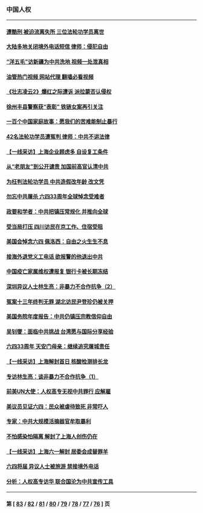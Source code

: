 ### 中国人权
---
#### [遭酷刑 被迫流离失所 三位法轮功学员离世](../../pages/ncid278/n13754229.md?06081245) 
#### [大陆多地关闭境外电话短信 律师：侵犯自由](../../pages/ncid278/n13754338.md?06081245) 
#### [“洋五毛”访新疆为中共洗地 视频一处泄真相](../../pages/ncid278/n13754220.md?06081245) 
#### [油管热门视频 网站代理 翻墙必看视频](http://209.222.30.114:81/youtube.html?06081245)
#### [《壮志凌云2》爆红之际遭诉 派拉蒙否认侵权](../../pages/ncid278/n13754137.md?06081245) 
#### [徐州丰县警察获“表彰” 铁链女案再引关注](../../pages/ncid278/n13753946.md?06081245) 
#### [一百个中国家庭故事：愿我们的苦难能制止暴行](../../pages/ncid278/n13753117.md?06081245) 
#### [42名法轮功学员遭冤判 律师：中共不讲法律](../../pages/ncid278/n13753469.md?06081245) 
#### [【一线采访】上海企业顾虑多 自设复工条件](../../pages/ncid278/n13753011.md?06081245) 
#### [从“老朋友”到公开谴责 加国前高官认清中共](../../pages/ncid278/n13753035.md?06081245) 
#### [为枉判法轮功学员 中共造假改年龄 改文凭](../../pages/ncid278/n13752835.md?06081245) 
#### [勿忘中共屠杀 六四33周年全球悼念受难者](../../pages/ncid278/n13752461.md?06081245) 
#### [政要和学者：中共把镇压常规化 并推向全球](../../pages/ncid278/n13752426.md?06081245) 
#### [受当局打压 四川访民在京工作、住宿受阻](../../pages/ncid278/n13752175.md?06081245) 
#### [美国会悼念六四 佩洛西：自由之火生生不息](../../pages/ncid278/n13752143.md?06081245) 
#### [接海外退党义工电话 欲报警的他退出中共](../../pages/ncid278/n13750442.md?06081245) 
#### [中国疫亡家属维权遭报复 银行卡被长期冻结](../../pages/ncid278/n13751725.md?06081245) 
#### [深圳异议人士林生亮：非暴力不合作抗争（2）](../../pages/ncid278/n13750498.md?06081245) 
#### [冤案十三年终判无罪 湖北访民尹登珍仍被关押](../../pages/ncid278/n13751517.md?06081245) 
#### [美国务院年度报告：中共仍镇压宗教信仰自由](../../pages/ncid278/n13751412.md?06081245) 
#### [吴钊燮：面临中共挑战 台湾愿与国际分享经验](../../pages/ncid278/n13751416.md?06081245) 
#### [六四33周年 天安门母亲：继续追究屠城责任](../../pages/ncid278/n13750546.md?06081245) 
#### [【一线采访】上海解封首日 核酸检测排长龙](../../pages/ncid278/n13750566.md?06081245) 
#### [专访林生亮：谈非暴力不合作抗争（1）](../../pages/ncid278/n13750497.md?06081245) 
#### [前美UN大使：人权高专无视中共罪行 应解雇](../../pages/ncid278/n13750132.md?06081245) 
#### [美议员见证六四：民众被虐待致死 非常吓人](../../pages/ncid278/n13750329.md?06081245) 
#### [专家：中共大规模活摘器官牟取暴利](../../pages/ncid278/n13750389.md?06081245) 
#### [不怕感染怕隔离 解封了上海人创伤仍在](../../pages/ncid278/n13750182.md?06081245) 
#### [【一线采访】上海六一解封 居委会成替罪羊](../../pages/ncid278/n13749617.md?06081245) 
#### [六四将届 异议人士被旅游 禁接境外电话](../../pages/ncid278/n13749623.md?06081245) 
#### [分析：人权高专访华 联合国沦为中共宣传工具](../../pages/ncid278/n13748860.md?06081245) 

---
#### 第 [ [83](./83.md?06081245) / [82](./82.md?06081245) / [81](./81.md?06081245) / [80](./80.md?06081245) / [79](./79.md?06081245) / [78](./78.md?06081245) / [77](./77.md?06081245) / [76](./76.md?06081245) ] 页
